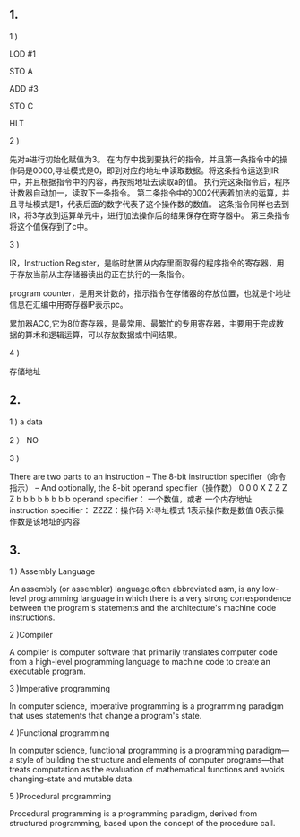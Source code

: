 ## 1.
1 )

LOD #1

STO A

ADD #3

STO C

HLT

2 )

先对a进行初始化赋值为3。
在内存中找到要执行的指令，并且第一条指令中的操作码是0000,寻址模式是0，即到对应的地址中读取数据。将这条指令运送到IR中，并且根据指令中的内容，再按照地址去读取a的值。
执行完这条指令后，程序计数器自动加一，读取下一条指令。
第二条指令中的0002代表着加法的运算，并且寻址模式是1，代表后面的数字代表了这个操作数的数值。 这条指令同样也去到IR，将3存放到运算单元中，进行加法操作后的结果保存在寄存器中。
第三条指令将这个值保存到了c中。



3 )

IR，Instruction Register，是临时放置从内存里面取得的程序指令的寄存器，用于存放当前从主存储器读出的正在执行的一条指令。

 program counter，是用来计数的，指示指令在存储器的存放位置，也就是个地址信息在汇编中用寄存器IP表示pc。

累加器ACC,它为8位寄存器，是最常用、最繁忙的专用寄存器，主要用于完成数据的算术和逻辑运算，可以存放数据或中间结果。 

4 )

存储地址

## 2.

1 )
a data

2 ）
NO

3 )

There are two parts to an instruction – The 8-bit instruction specifier（命令指示） – And optionally, the 8-bit operand specifier（操作数）
0 0 0 X Z Z Z Z b b b b b b b b operand specifier： 一个数值，或者 一个内存地址 instruction specifier： ZZZZ：操作码 X:寻址模式 1表示操作数是数值 0表示操作数是该地址的内容


## 3.

1 ) Assembly Language


An assembly (or assembler) language,often abbreviated asm, is any low-level programming language in which there is a very strong correspondence between the program's statements and the architecture's machine code instructions. 

2 )Compiler

A compiler is computer software that primarily translates computer code from a high-level programming language to machine code to create an executable program.

3 )Imperative programming

In computer science, imperative programming is a programming paradigm that uses statements that change a program's state.

4 )Functional programming

In computer science, functional programming is a programming paradigm—a style of building the structure and elements of computer programs—that treats computation as the evaluation of mathematical functions and avoids changing-state and mutable data.

5 )Procedural programming

Procedural programming is a programming paradigm, derived from structured programming, based upon the concept of the procedure call.
 



